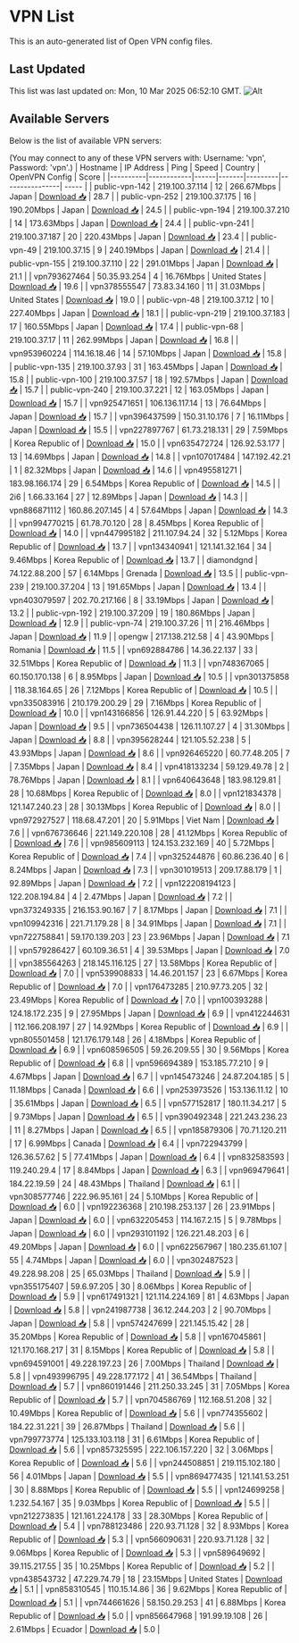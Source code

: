 # VPN List

This is an auto-generated list of Open VPN config files.

## Last Updated

This list was last updated on: Mon, 10 Mar 2025 06:52:10 GMT.
![Alt](https://repobeats.axiom.co/api/embed/186b98318ef1479477931607c1ad7d823f12451f.svg "Repobeats analytics image")

## Available Servers

Below is the list of available VPN servers:

(You may connect to any of these VPN servers with: Username: 'vpn', Password: 'vpn'.)
| Hostname | IP Address | Ping | Speed | Country | OpenVPN Config | Score |
|----------|------------|------|-------|---------|----------------| ----- |
| public-vpn-142 | 219.100.37.114 | 12 | 266.67Mbps | Japan | [Download 📥](./configs/server_0_JP.ovpn) | 28.7 |
| public-vpn-252 | 219.100.37.175 | 16 | 190.20Mbps | Japan | [Download 📥](./configs/server_1_JP.ovpn) | 24.5 |
| public-vpn-194 | 219.100.37.210 | 14 | 173.63Mbps | Japan | [Download 📥](./configs/server_2_JP.ovpn) | 24.4 |
| public-vpn-241 | 219.100.37.187 | 20 | 220.43Mbps | Japan | [Download 📥](./configs/server_3_JP.ovpn) | 23.4 |
| public-vpn-49 | 219.100.37.15 | 9 | 240.19Mbps | Japan | [Download 📥](./configs/server_4_JP.ovpn) | 21.4 |
| public-vpn-155 | 219.100.37.110 | 22 | 291.01Mbps | Japan | [Download 📥](./configs/server_5_JP.ovpn) | 21.1 |
| vpn793627464 | 50.35.93.254 | 4 | 16.76Mbps | United States | [Download 📥](./configs/server_6_US.ovpn) | 19.6 |
| vpn378555547 | 73.83.34.160 | 11 | 31.03Mbps | United States | [Download 📥](./configs/server_7_US.ovpn) | 19.0 |
| public-vpn-48 | 219.100.37.12 | 10 | 227.40Mbps | Japan | [Download 📥](./configs/server_8_JP.ovpn) | 18.1 |
| public-vpn-219 | 219.100.37.183 | 17 | 160.55Mbps | Japan | [Download 📥](./configs/server_9_JP.ovpn) | 17.4 |
| public-vpn-68 | 219.100.37.17 | 11 | 262.99Mbps | Japan | [Download 📥](./configs/server_10_JP.ovpn) | 16.8 |
| vpn953960224 | 114.16.18.46 | 14 | 57.10Mbps | Japan | [Download 📥](./configs/server_11_JP.ovpn) | 15.8 |
| public-vpn-135 | 219.100.37.93 | 31 | 163.45Mbps | Japan | [Download 📥](./configs/server_12_JP.ovpn) | 15.8 |
| public-vpn-100 | 219.100.37.57 | 18 | 192.57Mbps | Japan | [Download 📥](./configs/server_13_JP.ovpn) | 15.7 |
| public-vpn-240 | 219.100.37.221 | 12 | 163.05Mbps | Japan | [Download 📥](./configs/server_14_JP.ovpn) | 15.7 |
| vpn925471651 | 106.136.117.14 | 13 | 76.64Mbps | Japan | [Download 📥](./configs/server_15_JP.ovpn) | 15.7 |
| vpn396437599 | 150.31.10.176 | 7 | 16.11Mbps | Japan | [Download 📥](./configs/server_16_JP.ovpn) | 15.5 |
| vpn227897767 | 61.73.218.131 | 29 | 7.59Mbps | Korea Republic of | [Download 📥](./configs/server_17_KR.ovpn) | 15.0 |
| vpn635472724 | 126.92.53.177 | 13 | 14.69Mbps | Japan | [Download 📥](./configs/server_18_JP.ovpn) | 14.8 |
| vpn107017484 | 147.192.42.21 | 1 | 82.32Mbps | Japan | [Download 📥](./configs/server_19_JP.ovpn) | 14.6 |
| vpn495581271 | 183.98.166.174 | 29 | 6.54Mbps | Korea Republic of | [Download 📥](./configs/server_20_KR.ovpn) | 14.5 |
| 2i6 | 1.66.33.164 | 27 | 12.89Mbps | Japan | [Download 📥](./configs/server_21_JP.ovpn) | 14.3 |
| vpn886871112 | 160.86.207.145 | 4 | 57.64Mbps | Japan | [Download 📥](./configs/server_22_JP.ovpn) | 14.3 |
| vpn994770215 | 61.78.70.120 | 28 | 8.45Mbps | Korea Republic of | [Download 📥](./configs/server_23_KR.ovpn) | 14.0 |
| vpn447995182 | 211.107.94.24 | 32 | 5.12Mbps | Korea Republic of | [Download 📥](./configs/server_24_KR.ovpn) | 13.7 |
| vpn134340941 | 121.141.32.164 | 34 | 9.46Mbps | Korea Republic of | [Download 📥](./configs/server_25_KR.ovpn) | 13.7 |
| diamondgnd | 74.122.88.200 | 57 | 6.14Mbps | Grenada | [Download 📥](./configs/server_26_GD.ovpn) | 13.5 |
| public-vpn-239 | 219.100.37.204 | 13 | 191.65Mbps | Japan | [Download 📥](./configs/server_27_JP.ovpn) | 13.4 |
| vpn403079597 | 202.70.217.166 | 8 | 33.19Mbps | Japan | [Download 📥](./configs/server_28_JP.ovpn) | 13.2 |
| public-vpn-192 | 219.100.37.209 | 19 | 180.86Mbps | Japan | [Download 📥](./configs/server_29_JP.ovpn) | 12.9 |
| public-vpn-74 | 219.100.37.26 | 11 | 216.46Mbps | Japan | [Download 📥](./configs/server_30_JP.ovpn) | 11.9 |
| opengw | 217.138.212.58 | 4 | 43.90Mbps | Romania | [Download 📥](./configs/server_31_RO.ovpn) | 11.5 |
| vpn692884786 | 14.36.22.137 | 33 | 32.51Mbps | Korea Republic of | [Download 📥](./configs/server_32_KR.ovpn) | 11.3 |
| vpn748367065 | 60.150.170.138 | 6 | 8.95Mbps | Japan | [Download 📥](./configs/server_33_JP.ovpn) | 10.5 |
| vpn301375858 | 118.38.164.65 | 26 | 7.12Mbps | Korea Republic of | [Download 📥](./configs/server_34_KR.ovpn) | 10.5 |
| vpn335083916 | 210.179.200.29 | 29 | 7.16Mbps | Korea Republic of | [Download 📥](./configs/server_35_KR.ovpn) | 10.0 |
| vpn143166856 | 126.91.44.220 | 5 | 63.92Mbps | Japan | [Download 📥](./configs/server_36_JP.ovpn) | 9.5 |
| vpn736504438 | 126.11.107.27 | 4 | 31.30Mbps | Japan | [Download 📥](./configs/server_37_JP.ovpn) | 8.8 |
| vpn395628244 | 121.105.52.238 | 5 | 43.93Mbps | Japan | [Download 📥](./configs/server_38_JP.ovpn) | 8.6 |
| vpn926465220 | 60.77.48.205 | 7 | 7.35Mbps | Japan | [Download 📥](./configs/server_39_JP.ovpn) | 8.4 |
| vpn418133234 | 59.129.49.78 | 2 | 78.76Mbps | Japan | [Download 📥](./configs/server_40_JP.ovpn) | 8.1 |
| vpn640643648 | 183.98.129.81 | 28 | 10.68Mbps | Korea Republic of | [Download 📥](./configs/server_41_KR.ovpn) | 8.0 |
| vpn121834378 | 121.147.240.23 | 28 | 30.13Mbps | Korea Republic of | [Download 📥](./configs/server_42_KR.ovpn) | 8.0 |
| vpn972927527 | 118.68.47.201 | 20 | 5.91Mbps | Viet Nam | [Download 📥](./configs/server_43_VN.ovpn) | 7.6 |
| vpn676736646 | 221.149.220.108 | 28 | 41.12Mbps | Korea Republic of | [Download 📥](./configs/server_44_KR.ovpn) | 7.6 |
| vpn985609113 | 124.153.232.169 | 40 | 5.72Mbps | Korea Republic of | [Download 📥](./configs/server_45_KR.ovpn) | 7.4 |
| vpn325244876 | 60.86.236.40 | 6 | 8.24Mbps | Japan | [Download 📥](./configs/server_46_JP.ovpn) | 7.3 |
| vpn301019513 | 209.17.88.179 | 1 | 92.89Mbps | Japan | [Download 📥](./configs/server_47_JP.ovpn) | 7.2 |
| vpn122208194123 | 122.208.194.84 | 4 | 2.47Mbps | Japan | [Download 📥](./configs/server_48_JP.ovpn) | 7.2 |
| vpn373249335 | 216.153.90.167 | 7 | 8.17Mbps | Japan | [Download 📥](./configs/server_49_JP.ovpn) | 7.1 |
| vpn109942316 | 221.71.179.28 | 8 | 34.91Mbps | Japan | [Download 📥](./configs/server_50_JP.ovpn) | 7.1 |
| vpn722758841 | 59.170.139.203 | 23 | 23.96Mbps | Japan | [Download 📥](./configs/server_51_JP.ovpn) | 7.1 |
| vpn579286427 | 60.109.36.51 | 4 | 39.53Mbps | Japan | [Download 📥](./configs/server_52_JP.ovpn) | 7.0 |
| vpn385564263 | 218.145.116.125 | 27 | 13.58Mbps | Korea Republic of | [Download 📥](./configs/server_53_KR.ovpn) | 7.0 |
| vpn539908833 | 14.46.201.157 | 23 | 6.67Mbps | Korea Republic of | [Download 📥](./configs/server_54_KR.ovpn) | 7.0 |
| vpn176473285 | 210.97.73.205 | 32 | 23.49Mbps | Korea Republic of | [Download 📥](./configs/server_55_KR.ovpn) | 7.0 |
| vpn100393288 | 124.18.172.235 | 9 | 27.95Mbps | Japan | [Download 📥](./configs/server_56_JP.ovpn) | 6.9 |
| vpn412244631 | 112.166.208.197 | 27 | 14.92Mbps | Korea Republic of | [Download 📥](./configs/server_57_KR.ovpn) | 6.9 |
| vpn805501458 | 121.176.179.148 | 26 | 4.18Mbps | Korea Republic of | [Download 📥](./configs/server_58_KR.ovpn) | 6.9 |
| vpn608596505 | 59.26.209.55 | 30 | 9.56Mbps | Korea Republic of | [Download 📥](./configs/server_59_KR.ovpn) | 6.8 |
| vpn596694389 | 153.185.77.210 | 9 | 4.67Mbps | Japan | [Download 📥](./configs/server_60_JP.ovpn) | 6.7 |
| vpn145473246 | 24.87.204.185 | 5 | 11.18Mbps | Canada | [Download 📥](./configs/server_61_CA.ovpn) | 6.6 |
| vpn253973526 | 153.136.11.12 | 10 | 35.61Mbps | Japan | [Download 📥](./configs/server_62_JP.ovpn) | 6.5 |
| vpn577152817 | 180.11.34.217 | 5 | 9.73Mbps | Japan | [Download 📥](./configs/server_63_JP.ovpn) | 6.5 |
| vpn390492348 | 221.243.236.23 | 11 | 8.27Mbps | Japan | [Download 📥](./configs/server_64_JP.ovpn) | 6.5 |
| vpn185879306 | 70.71.120.211 | 17 | 6.99Mbps | Canada | [Download 📥](./configs/server_65_CA.ovpn) | 6.4 |
| vpn722943799 | 126.36.57.62 | 5 | 77.41Mbps | Japan | [Download 📥](./configs/server_66_JP.ovpn) | 6.4 |
| vpn832583593 | 119.240.29.4 | 17 | 8.84Mbps | Japan | [Download 📥](./configs/server_67_JP.ovpn) | 6.3 |
| vpn969479641 | 184.22.19.59 | 24 | 48.43Mbps | Thailand | [Download 📥](./configs/server_68_TH.ovpn) | 6.1 |
| vpn308577746 | 222.96.95.161 | 24 | 5.10Mbps | Korea Republic of | [Download 📥](./configs/server_69_KR.ovpn) | 6.0 |
| vpn192236368 | 210.198.253.137 | 26 | 23.91Mbps | Japan | [Download 📥](./configs/server_70_JP.ovpn) | 6.0 |
| vpn632205453 | 114.167.2.15 | 5 | 9.78Mbps | Japan | [Download 📥](./configs/server_71_JP.ovpn) | 6.0 |
| vpn293101192 | 126.221.48.203 | 6 | 49.20Mbps | Japan | [Download 📥](./configs/server_72_JP.ovpn) | 6.0 |
| vpn622567967 | 180.235.61.107 | 55 | 4.74Mbps | Japan | [Download 📥](./configs/server_73_JP.ovpn) | 6.0 |
| vpn302487523 | 49.228.98.208 | 25 | 65.03Mbps | Thailand | [Download 📥](./configs/server_74_TH.ovpn) | 5.9 |
| vpn355175407 | 59.6.97.205 | 30 | 8.06Mbps | Korea Republic of | [Download 📥](./configs/server_75_KR.ovpn) | 5.9 |
| vpn617491321 | 121.114.224.169 | 81 | 4.63Mbps | Japan | [Download 📥](./configs/server_76_JP.ovpn) | 5.8 |
| vpn241987738 | 36.12.244.203 | 2 | 90.70Mbps | Japan | [Download 📥](./configs/server_77_JP.ovpn) | 5.8 |
| vpn574247699 | 221.145.15.42 | 28 | 35.20Mbps | Korea Republic of | [Download 📥](./configs/server_78_KR.ovpn) | 5.8 |
| vpn167045861 | 121.170.168.217 | 31 | 8.15Mbps | Korea Republic of | [Download 📥](./configs/server_79_KR.ovpn) | 5.8 |
| vpn694591001 | 49.228.197.23 | 26 | 7.00Mbps | Thailand | [Download 📥](./configs/server_80_TH.ovpn) | 5.8 |
| vpn493996795 | 49.228.177.172 | 41 | 36.54Mbps | Thailand | [Download 📥](./configs/server_81_TH.ovpn) | 5.7 |
| vpn860191446 | 211.250.33.245 | 31 | 7.05Mbps | Korea Republic of | [Download 📥](./configs/server_82_KR.ovpn) | 5.7 |
| vpn704586769 | 112.168.51.208 | 32 | 10.49Mbps | Korea Republic of | [Download 📥](./configs/server_83_KR.ovpn) | 5.6 |
| vpn774355602 | 184.22.31.221 | 39 | 26.87Mbps | Thailand | [Download 📥](./configs/server_84_TH.ovpn) | 5.6 |
| vpn799773774 | 125.133.103.118 | 31 | 6.61Mbps | Korea Republic of | [Download 📥](./configs/server_85_KR.ovpn) | 5.6 |
| vpn857325595 | 222.106.157.220 | 32 | 3.06Mbps | Korea Republic of | [Download 📥](./configs/server_86_KR.ovpn) | 5.6 |
| vpn244508851 | 219.115.102.180 | 56 | 4.01Mbps | Japan | [Download 📥](./configs/server_87_JP.ovpn) | 5.5 |
| vpn869477435 | 121.141.53.251 | 30 | 8.88Mbps | Korea Republic of | [Download 📥](./configs/server_88_KR.ovpn) | 5.5 |
| vpn124699258 | 1.232.54.167 | 35 | 9.03Mbps | Korea Republic of | [Download 📥](./configs/server_89_KR.ovpn) | 5.5 |
| vpn212273835 | 121.161.224.178 | 33 | 28.30Mbps | Korea Republic of | [Download 📥](./configs/server_90_KR.ovpn) | 5.4 |
| vpn788123486 | 220.93.71.128 | 32 | 8.93Mbps | Korea Republic of | [Download 📥](./configs/server_91_KR.ovpn) | 5.3 |
| vpn566090631 | 220.93.71.128 | 32 | 9.06Mbps | Korea Republic of | [Download 📥](./configs/server_92_KR.ovpn) | 5.3 |
| vpn589649692 | 39.115.217.55 | 35 | 10.25Mbps | Korea Republic of | [Download 📥](./configs/server_93_KR.ovpn) | 5.2 |
| vpn438543732 | 47.229.74.79 | 18 | 23.15Mbps | United States | [Download 📥](./configs/server_94_US.ovpn) | 5.1 |
| vpn858310545 | 110.15.14.86 | 36 | 9.62Mbps | Korea Republic of | [Download 📥](./configs/server_95_KR.ovpn) | 5.1 |
| vpn744661626 | 58.150.29.253 | 41 | 6.88Mbps | Korea Republic of | [Download 📥](./configs/server_96_KR.ovpn) | 5.0 |
| vpn856647968 | 191.99.19.108 | 26 | 2.61Mbps | Ecuador | [Download 📥](./configs/server_97_EC.ovpn) | 5.0 |
